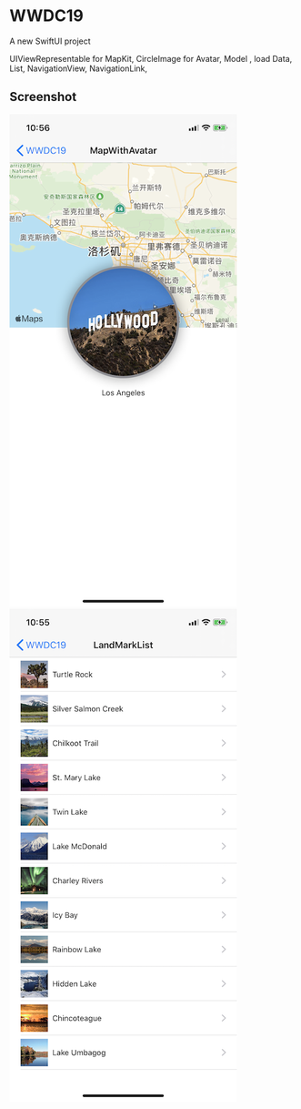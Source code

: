 # WWDC19

A new SwiftUI project 

UIViewRepresentable for MapKit, CircleImage for Avatar, Model , load Data, List, NavigationView, NavigationLink,

## Screenshot

![image](https://github.com/ly05010419/WWDC19/blob/master/screenshot.png?raw=true)
![image](https://github.com/ly05010419/WWDC19/blob/master/screenshot2.png?raw=true)
